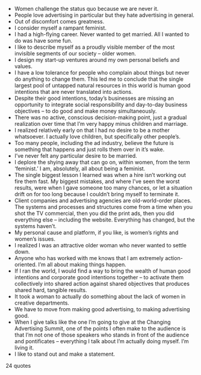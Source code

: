  - Women challenge the status quo because we are never it.
 - People love advertising in particular but they hate advertising in general.
 - Out of discomfort comes greatness.
 - I consider myself a rampant feminist.
 - I had a high-flying career. Never wanted to get married. All I wanted to do was have some fun.
 - I like to describe myself as a proudly visible member of the most invisible segments of our society – older women.
 - I design my start-up ventures around my own personal beliefs and values.
 - I have a low tolerance for people who complain about things but never do anything to change them. This led me to conclude that the single largest pool of untapped natural resources in this world is human good intentions that are never translated into actions.
 - Despite their good intentions, today’s businesses are missing an opportunity to integrate social responsibility and day-to-day business objectives – to do good and make money simultaneously.
 - There was no active, conscious decision-making point, just a gradual realization over time that I’m very happy minus children and marriage.
 - I realized relatively early on that I had no desire to be a mother whatsoever. I actually love children, but specifically other people’s.
 - Too many people, including the ad industry, believe the future is something that happens and just rolls them over in it’s wake.
 - I’ve never felt any particular desire to be married.
 - I deplore the shying away that can go on, within women, from the term ‘feminist.’ I am, absolutely, all about being a feminist.
 - The single biggest lesson I learned was when a hire isn’t working out fire them fast. My biggest mistakes, and where I’ve seen the worst results, were when I gave someone too many chances, or let a situation drift on for too long because I couldn’t bring myself to terminate it.
 - Client companies and advertising agencies are old-world-order places. The systems and processes and structures come from a time when you shot the TV commercial, then you did the print ads, then you did everything else – including the website. Everything has changed, but the systems haven’t.
 - My personal cause and platform, if you like, is women’s rights and women’s issues.
 - I realized I was an attractive older woman who never wanted to settle down.
 - Anyone who has worked with me knows that I am extremely action-oriented. I’m all about making things happen.
 - If I ran the world, I would find a way to bring the wealth of human good intentions and corporate good intentions together – to activate them collectively into shared action against shared objectives that produces shared hard, tangible results.
 - It took a woman to actually do something about the lack of women in creative departments.
 - We have to move from making good advertising, to making advertising good.
 - When I give talks like the one I’m going to give at the Changing Advertising Summit, one of the points I often make to the audience is that I’m not one of those speakers who stands in front of the audience and pontificates – everything I talk about I’m actually doing myself. I’m living it.
 - I like to stand out and make a statement.

24 quotes